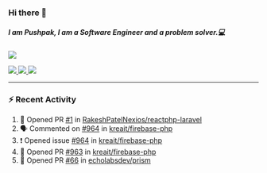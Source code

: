 ### Hi there 👋

##### I am Pushpak, I am a Software Engineer and a problem solver.💻

<a href='https://twitter.com/pushpak1300'><a href="https://pushpak1300.me/" target="_blank">
  <img src="https://img.shields.io/badge/website-%23E34F26.svg?&style=for-the-badge" />
</a> 
 
 <a href="https://twitter.com/pushpak1300" target="_blank">
  <img src="https://img.shields.io/badge/twitter-%231DA1F2.svg?&style=for-the-badge&logo=twitter&logoColor=white" />
</a> 

<a href="https://www.linkedin.com/in/pushpak-c-286b17b1/" target="_blank">
  <img src="https://img.shields.io/badge/linkedin-%230077B5.svg?&style=for-the-badge&logo=linkedin&logoColor=white" />
</a> 

<a href="https://dev.to/pushpak1300/" target="_blank">
  <img src="http://img.shields.io/badge/dev.to-gray?style=for-the-badge&logo=dev.to&?logoColor=white?logoWidth=100?label=" />
</a> 


</p>

---

### ⚡ Recent Activity

<!--START_SECTION:activity-->
1. 💪 Opened PR [#1](https://github.com/RakeshPatelNexios/reactphp-laravel/pull/1) in [RakeshPatelNexios/reactphp-laravel](https://github.com/RakeshPatelNexios/reactphp-laravel)
2. 🗣 Commented on [#964](https://github.com/kreait/firebase-php/issues/964#issuecomment-2493399855) in [kreait/firebase-php](https://github.com/kreait/firebase-php)
3. ❗ Opened issue [#964](https://github.com/kreait/firebase-php/issues/964) in [kreait/firebase-php](https://github.com/kreait/firebase-php)
4. 💪 Opened PR [#963](https://github.com/kreait/firebase-php/pull/963) in [kreait/firebase-php](https://github.com/kreait/firebase-php)
5. 💪 Opened PR [#66](https://github.com/echolabsdev/prism/pull/66) in [echolabsdev/prism](https://github.com/echolabsdev/prism)
<!--END_SECTION:activity-->
